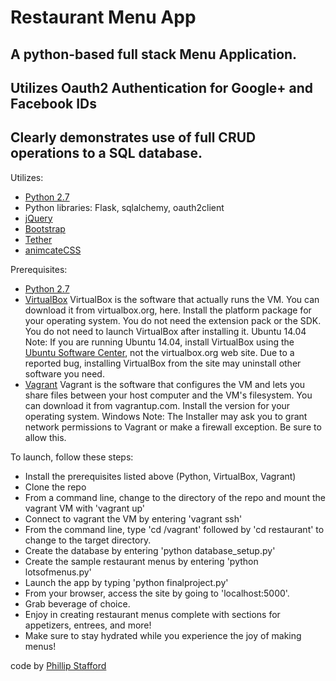 # Restaurant Menu App
## A python-based full stack Menu Application.
## Utilizes Oauth2 Authentication for Google+ and Facebook IDs
## Clearly demonstrates use of full CRUD operations to a SQL database.

Utilizes:
* [Python 2.7](https://www.python.org/)
* Python libraries: Flask, sqlalchemy, oauth2client
* [jQuery](https://jquery.com/)
* [Bootstrap](http://getbootstrap.com/)
* [Tether](http://tether.io/)
* [animcateCSS](https://daneden.github.io/animate.css/)

Prerequisites:
* [Python 2.7](https://www.python.org/)
* [VirtualBox](https://www.virtualbox.org/wiki/VirtualBox)
VirtualBox is the software that actually runs the VM. You can download it from virtualbox.org, here. Install the platform package for your operating system. You do not need the extension pack or the SDK. You do not need to launch VirtualBox after installing it.
Ubuntu 14.04 Note: If you are running Ubuntu 14.04, install VirtualBox using the [Ubuntu Software Center](https://apps.ubuntu.com/cat/applications/quantal/virtualbox-qt/), not the virtualbox.org web site. Due to a reported bug, installing VirtualBox from the site may uninstall other software you need.
* [Vagrant](https://www.vagrantup.com/)
Vagrant is the software that configures the VM and lets you share files between your host computer and the VM's filesystem. You can download it from vagrantup.com. Install the version for your operating system.
Windows Note: The Installer may ask you to grant network permissions to Vagrant or make a firewall exception. Be sure to allow this.

To launch, follow these steps:
* Install the prerequisites listed above (Python, VirtualBox, Vagrant)
* Clone the repo
* From a command line, change to the directory of the repo and mount the vagrant VM with 'vagrant up'
* Connect to vagrant the VM by entering 'vagrant ssh'
* From the command line, type 'cd /vagrant' followed by 'cd restaurant' to change to the target directory.
* Create the database by entering 'python database_setup.py'
* Create the sample restaurant menus by entering 'python lotsofmenus.py'
* Launch the app by typing 'python finalproject.py'
* From your browser, access the site by going to 'localhost:5000'.
* Grab beverage of choice.
* Enjoy in creating restaurant menus complete with sections for appetizers, entrees, and more!
* Make sure to stay hydrated while you experience the joy of making menus!

code by [Phillip Stafford](http://philliprstafford.com)

